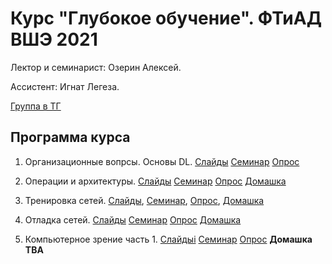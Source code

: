 # Курс "Глубокое обучение". ФТиАД ВШЭ 2021

Лектор и семинарист: Озерин Алексей.

Ассистент: Игнат Легеза.

[Группа в ТГ](https://t.me/joinchat/HTp25ltMyLjxrS7S)

## Программа курса

1. Организационные вопрсы. Основы DL. [Слайды](https://docs.google.com/presentation/d/1zv7MWM_RPSsKEuPFwO6krYqtUMSL76HlF0WDt3KS7iA/edit?usp=sharing) [Семинар](https://github.com/m12sl/dl-hse-2021/blob/master/01-introduction/seminar.ipynb) [Опрос](https://forms.yandex.ru/u/5ffaf2d20d66e76ffc7a445f/)

2. Операции и архитектуры. [Слайды](https://docs.google.com/presentation/d/1VHU1n4maRum6RmdnV5H5PxUo4cZemu3zLt0IWXSu8YI/edit?usp=sharing) [Семинар](https://github.com/m12sl/dl-hse-2021/blob/master/02-pytorch/seminar.ipynb) [Опрос](https://forms.yandex.ru/u/600fd40ddfc5ae2f8242129c/) [Домашка](https://github.com/m12sl/dl-hse-2021/blob/master/02-pytorch/homework.ipynb)

3. Тренировка сетей. [Слайды](https://docs.google.com/presentation/d/1-PC_ZzJneOavDxuti0i0_wbqQOt7lG_CvfiBW0wVB6c/edit?usp=sharing), [Семинар](https://github.com/m12sl/dl-hse-2021/blob/master/03-training/seminar.ipynb), [Опрос](https://forms.yandex.ru/u/6015460deef95b3cd5f5ee5f/), [Домашка](https://github.com/m12sl/dl-hse-2021/blob/master/03-training/homework.ipynb)


4. Отладка сетей. [Слайды](https://docs.google.com/presentation/d/1vQi2j5ow8A0X3Zs9XlNecWrVa8HHizoON9par-X9p-Y/edit?usp=sharing) [Семинар](https://github.com/m12sl/dl-hse-2021/blob/master/04-debug/seminar.ipynb) [Опрос](https://forms.yandex.ru/u/602187178b36e5cd8046f723/) [Домашка](https://github.com/m12sl/dl-hse-2021/blob/master/04-debug/homework.ipynb)


5. Компьютерное зрение часть 1. [Слайдыi](https://docs.google.com/presentation/d/1qhiR6L-_VYyi3xx_PIb5zz5to3zE6q9M8cnrFIZDqbU/edit?usp=sharing) [Семинар](https://github.com/m12sl/dl-hse-2021/blob/master/05-computer-vision-1/seminar.ipynb) [Опрос](https://forms.yandex.ru/u/602a1e0c8b36e596a8754aab/) **Домашка TBA**
